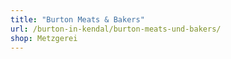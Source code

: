```yaml
---
title: "Burton Meats & Bakers"
url: /burton-in-kendal/burton-meats-und-bakers/
shop: Metzgerei
---
```

